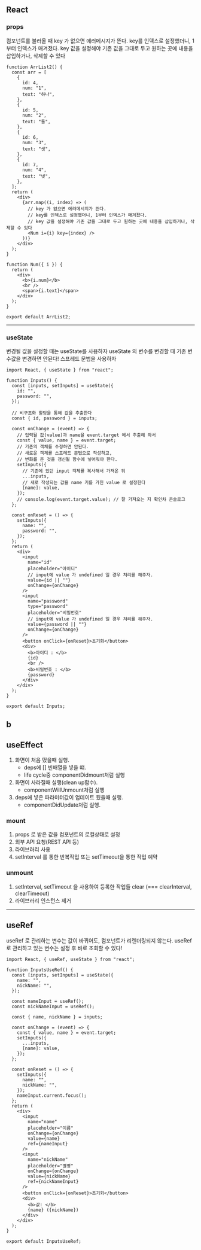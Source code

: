 ## React

### props

컴포넌트를 불러올 때 key 가 없으면 에러메시지가 뜬다.
key를 인덱스로 설정했더니, 1부터 인덱스가 매겨졌다.
key 값을 설정해야 기존 값을 그대로 두고 원하는 곳에 내용을 삽입하거나, 삭제할 수 있다

```
function ArrList2() {
  const arr = [
    {
      id: 4,
      num: "1",
      text: "하나",
    },
    {
      id: 5,
      num: "2",
      text: "둘",
    },
    {
      id: 6,
      num: "3",
      text: "셋",
    },
    {
      id: 7,
      num: "4",
      text: "넷",
    },
  ];
  return (
    <div>
      {arr.map((i, index) => (
        // key 가 없으면 에러메시지가 뜬다.
        // key를 인덱스로 설정했더니, 1부터 인덱스가 매겨졌다.
        // key 값을 설정해야 기존 값을 그대로 두고 원하는 곳에 내용을 삽입하거나, 삭제할 수 있다
        <Num i={i} key={index} />
      ))}
    </div>
  );
}

function Num({ i }) {
  return (
    <div>
      <b>{i.num}</b>
      <br />
      <span>{i.text}</span>
    </div>
  );
}

export default ArrList2;
```

---

### useState

변경될 값을 설정할 때는 useState를 사용하자
useState 의 변수를 변경할 때 기존 변수값을 변경하면 안된다!
스프레드 문법을 사용하자

```
import React, { useState } from "react";

function Inputs() {
  const [inputs, setInputs] = useState({
    id: "",
    password: "",
  });

  // 비구조화 할당을 통해 값을 추출한다
  const { id, password } = inputs;

  const onChange = (event) => {
    // 입력될 값(value)과 name을 event.target 에서 추출해 와서
    const { value, name } = event.target;
    // 기존의 객체를 수정하면 안된다.
    // 새로운 객체를 스프레드 문법으로 작성하고,
    // 변화를 준 것을 갱신될 함수에 넣어줘야 한다.
    setInputs({
      // 기존에 있던 input 객체를 복사해서 가져온 뒤
      ...inputs,
      // 새로 작성되는 값을 name 키를 가진 value 로 설정한다
      [name]: value,
    });
    // console.log(event.target.value); // 잘 가져오는 지 확인차 콘솔로그
  };

  const onReset = () => {
    setInputs({
      name: "",
      password: "",
    });
  };
  return (
    <div>
      <input
        name="id"
        placeholder="아이디"
        // input에 value 가 undefined 일 경우 처리를 해주자.
        value={id || ""}
        onChange={onChange}
      />
      <input
        name="password"
        type="password"
        placeholder="비밀번호"
        // input에 value 가 undefined 일 경우 처리를 해주자.
        value={password || ""}
        onChange={onChange}
      />
      <button onClick={onReset}>초기화</button>
      <div>
        <b>아이디 : </b>
        {id}
        <br />
        <b>비밀번호 : </b>
        {password}
      </div>
    </div>
  );
}

export default Inputs;

```

## b

## useEffect

1. 화면이 처음 떴을때 실행.
   - deps에 [] 빈배열을 넣을 떄.
   - life cycle중 componentDidmount처럼 실행
2. 화면이 사라질때 실행(clean up함수).
   - componentWillUnmount처럼 실행
3. deps에 넣은 파라미터값이 업데이트 됬을때 실행.
   - componentDidUpdate처럼 실행.

### mount

1. props 로 받은 값을 컴포넌트의 로컬상태로 설정
2. 외부 API 요청(REST API 등)
3. 라이브러리 사용
4. setInterval 를 통한 반복작업 또는 setTimeout을 통한 작업 예약

### unmount

1. setInterval, setTimeout 을 사용하여 등록한 작업들 clear (=== clearInterval, clearTimeout)
2. 라이브러리 인스턴스 제거

---

## useRef

useRef 로 관리하는 변수는 값이 바뀌어도, 컴포넌트가 리렌더링되지 않는다.
useRef 로 관리하고 있는 변수는 설정 후 바로 조회할 수 있다!

```
import React, { useRef, useState } from "react";

function InputsUseRef() {
  const [inputs, setInputs] = useState({
    name: "",
    nickName: "",
  });

  const nameInput = useRef();
  const nickNameInput = useRef();

  const { name, nickName } = inputs;

  const onChange = (event) => {
    const { value, name } = event.target;
    setInputs({
      ...inputs,
      [name]: value,
    });
  };

  const onReset = () => {
    setInputs({
      name: "",
      nickName: "",
    });
    nameInput.current.focus();
  };
  return (
    <div>
      <input
        name="name"
        placeholder="이름"
        onChange={onChange}
        value={name}
        ref={nameInput}
      />
      <input
        name="nickName"
        placeholder="별명"
        onChange={onChange}
        value={nickName}
        ref={nickNameInput}
      />
      <button onClick={onReset}>초기화</button>
      <div>
        <b>값: </b>
        {name} ({nickName})
      </div>
    </div>
  );
}

export default InputsUseRef;

```
